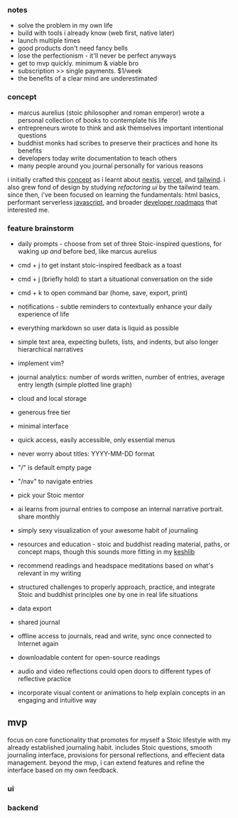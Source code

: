 ### notes

- solve the problem in my own life
- build with tools i already know (web first, native later)
- launch multiple times
- good products don't need fancy bells
- lose the perfectionism - it'll never be perfect anyways
- get to mvp quickly. minimum & viable bro
- subscription >> single payments. $1/week
- the benefits of a clear mind are underestimated

### concept

- marcus aurelius (stoic philosopher and roman emperor) wrote a personal collection of books to contemplate his life
- entrepreneurs wrote to think and ask themselves important intentional questions
- buddhist monks had scribes to preserve their practices and hone its benefits
- developers today write documentation to teach others
- many people around you journal personally for various reasons

i initially crafted this [concept](https://rishi-sadanandan-therapy.vercel.app/) as i learnt about [nextjs](https://nextjs.org/), [vercel](https://vercel.com/home), and [tailwind](https://tailwindcss.com/). i also grew fond of design by studying _refactoring ui_ by the tailwind team. since then, i've been focused on learning the fundamentals: html basics, performant serverless [javascript](https://github.com/getify/you-dont-know-js/tree/1st-ed), and broader [developer roadmaps](https://roadmap.sh/) that interested me.

### feature brainstorm

- daily prompts - choose from set of three Stoic-inspired questions, for waking up *and* before bed, like marcus
  aurelius
- cmd + j to get instant stoic-inspired feedback as a toast
- cmd + j (briefly hold) to start a situational conversation on the side
- cmd + k to open command bar (home, save, export, print)
- notifications - subtle reminders to contextually enhance your daily experience of life

- everything markdown so user data is liquid as possible
- simple text area, expecting bullets, lists, and indents, but also longer hierarchical narratives
- implement vim?
- journal analytics: number of words written, number of entries, average entry length (simple plotted line graph)

- cloud and local storage
- generous free tier

- minimal interface
- quick access, easily accessible, only essential menus
- never worry about titles: YYYY-MM-DD format
- "/" is default empty page
- "/nav" to navigate entries

- pick your Stoic mentor
- ai learns from journal entries to compose an internal narrative portrait. share monthly
- simply sexy visualization of your awesome habit of journaling
- resources and education - stoic and buddhist reading material, paths, or concept maps, though this sounds more fitting in my [keshlib](../contemplation/)
- recommend readings and headspace meditations based on what's relevant in my writing
- structured challenges to properly approach, practice, and integrate Stoic and buddhist principles one by one in real life situations
- data export
- shared journal
- offline access to journals, read and write, sync once connected to Internet again
- downloadable content for open-source readings
- audio and video reflections could open doors to different types of reflective practice
- incorporate visual content or animations to help explain concepts in an engaging and intuitive way

## mvp

focus on core functionality that promotes for myself a Stoic lifestyle with my already established journaling habit.
includes Stoic questions, smooth journaling interface, provisions for personal reflections, and effecient data
management. beyond the mvp, i can extend features and refine the interface based on my own feedback.

### ui

### backend

